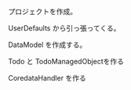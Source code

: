 

プロジェクトを作成。

UserDefaults から引っ張ってくる。

DataModel を作成する。

Todo と TodoManagedObjectを作る

CoredataHandler を作る

